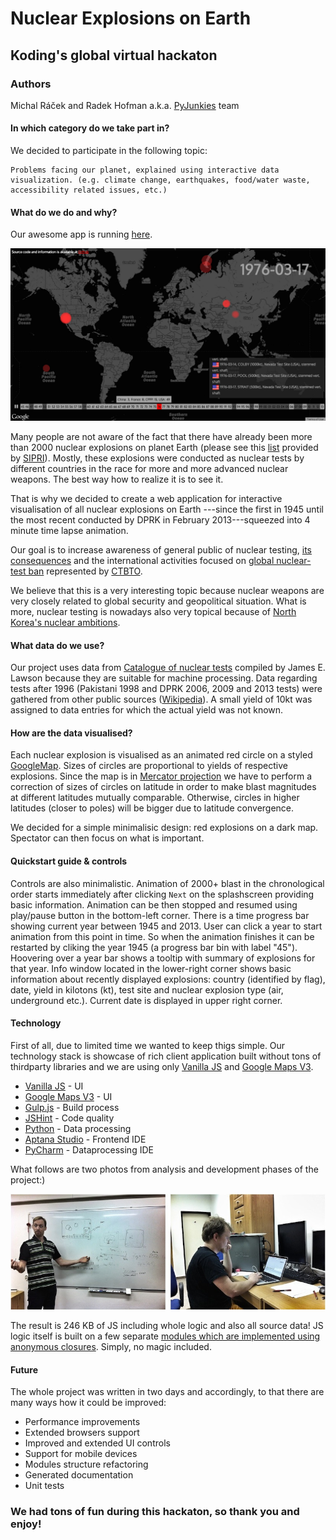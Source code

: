 # Nuclear Explosions on Earth

## Koding's global virtual hackaton

### Authors

Michal Ráček and Radek Hofman a.k.a. [PyJunkies](https://github.com/krablak/global.hackathon/blob/master/Teams/PyJunkies/ABOUT.md) team

#### In which category do we take part in?

We decided to participate in the following topic:

	Problems facing our planet, explained using interactive data visualization. (e.g. climate change, earthquakes, food/water waste, accessibility related issues, etc.)
	
#### What do we do and why?

Our awesome app is running [here](http://jezis.koding.io/#).

![screenshot](https://raw.githubusercontent.com/krablak/global.hackathon/master/screen1.jpg "A motivation screenshot from the final application:)")

Many people are not aware of the fact that there have already been more than 2000 nuclear
explosions on planet Earth (please see this [list](http://www.sipri.org/yearbook/2007/files/SIPRIYB0712B.pdf) provided by [SIPRI](http://www.sipri.org/)). Mostly, these explosions were conducted as nuclear tests by different countries in the race for more and more advanced nuclear weapons. The best way how to realize it is to see it.
       
That is why we decided to create a web application for interactive visualisation of all nuclear explosions on Earth ---since the first in 1945 until the most recent conducted by DPRK in February 2013---squeezed into 4 minute time lapse animation. 
                            
Our goal is to increase awareness of general public of nuclear testing, [its consequences](http://www.ctbto.org/nuclear-testing/the-effects-of-nuclear-testing/general-overview-of-theeffects-of-nuclear-testing/) and the international activities focused on [global nuclear-test ban](http://en.wikipedia.org/wiki/Comprehensive_Nuclear-Test-Ban_Treaty)
represented by [CTBTO](http://ctbto.org/).

We believe that this is a very interesting topic because nuclear weapons are very closely related to global security and geopolitical situation. What is more, nuclear testing is nowadays also very topical because of [North Korea's nuclear ambitions](http://en.wikipedia.org/wiki/List_of_nuclear_weapons_tests_of_North_Korea). 

#### What data do we use?

Our project uses data from [Catalogue of nuclear tests](http://nuclearweaponarchive.org/Library/Catalog) compiled by James E. Lawson because they are suitable for machine processing.
Data regarding tests after 1996 (Pakistani 1998 and DPRK 2006, 2009 and 2013 tests) were gathered from other public sources ([Wikipedia](http://wikipedia.org)). A small yield of 10kt was assigned to data entries for which the actual yield was not known. 

#### How are the data visualised?

Each nuclear explosion is visualised as an animated red circle on a styled [GoogleMap](https://www.google.cz/maps?source=tldsi&hl=en). Sizes of circles are proportional to yields of respective explosions. Since the map is in [Mercator projection](http://en.wikipedia.org/wiki/Mercator_projection) we have to perform a correction of sizes of circles on latitude in order to make blast magnitudes at different latitudes  mutually comparable.  Otherwise, circles in higher latitudes (closer to poles) will be bigger due to latitude convergence.

We decided for a simple minimalisic design: red explosions on a dark map. Spectator can then focus on what is important.

#### Quickstart guide & controls

Controls are also minimalistic. Animation of 2000+ blast in the chronological order starts immediately after clicking `Next` on the splashscreen providing basic information. Animation can be then stopped and resumed using play/pause button in the bottom-left corner. There is a time progress bar showing current year between 1945 and 2013. User can click a year to start animation from this point in time. So when the animation finishes it can be restarted by cliking the year 1945 (a progress bar bin with label "45"). Hoovering over a year bar shows a tooltip with summary of explosions for that year. Info window located in the lower-right corner shows basic information about recently displayed explosions: country (identified by flag), date, yield in kilotons (kt), test site and nuclear explosion type (air, underground etc.). Current date is displayed in upper right corner.

####  Technology
First of all, due to limited time we wanted to keep thigs simple. Our technology stack is showcase of rich client application built without tons of thirdparty libraries and we are using only [Vanilla JS](http://vanilla-js.com/) and [Google Maps V3](https://developers.google.com/maps/documentation/javascript/reference).

- [Vanilla JS](http://vanilla-js.com/) - UI
- [Google Maps V3](https://developers.google.com/maps/documentation/javascript/reference) - UI
- [Gulp.js](http://gulpjs.com/) - Build process
- [JSHint](http://jshint.com/) - Code quality
- [Python](https://www.python.org/) - Data processing
- [Aptana Studio](http://www.aptana.com/index.html) - Frontend IDE
- [PyCharm](https://www.jetbrains.com/pycharm/) - Dataprocessing IDE

What follows are two photos from analysis and development phases of the project:)

![am](https://github.com/krablak/global.hackathon/blob/master/team.jpg "Team and development process")

The result is 246 KB of JS including whole logic and also all source data! JS logic itself is built on a few separate [modules which are implemented using anonymous closures](http://www.adequatelygood.com/JavaScript-Module-Pattern-In-Depth.html). Simply, no magic included.

####  Future
The whole project was written in two days and accordingly, to that there are many ways how it could be improved:

- Performance improvements
- Extended browsers support
- Improved and extended UI controls
- Support for mobile devices
- Modules structure refactoring
- Generated documentation
- Unit tests

### We had tons of fun during this hackaton, so thank you and enjoy!

